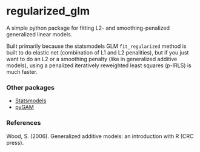 # regularized_glm

A simple python package for fitting L2- and smoothing-penalized generalized linear models.

Built primarily because the statsmodels GLM `fit_regularized` method is built to do elastic net (combination of L1 and L2 penalities), but if you just want to do an L2 or a smoothing penalty (like in generalized additive models), using a penalized iteratively reweighted least squares (p-IRLS) is much faster.

### Other packages
+ [Statsmodels](https://github.com/statsmodels/statsmodels)
+ [pyGAM](https://github.com/dswah/pyGAM)

### References
Wood, S. (2006). Generalized additive models: an introduction with R (CRC press).
